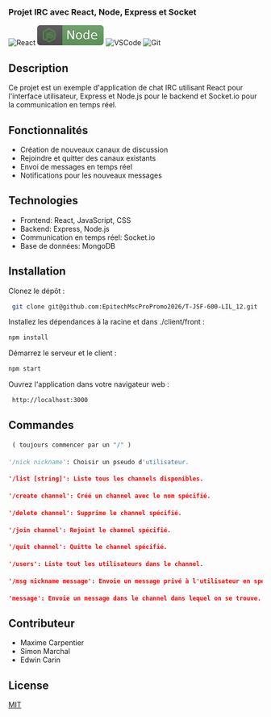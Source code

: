### Projet IRC avec React, Node, Express et Socket

![React](https://badges.aleen42.com/src/react.svg)
![Node](https://github.com/aleen42/badges/raw/docs/src/node.svg)
![VSCode](https://badges.aleen42.com/src/visual_studio_code.svg)
![Git](https://badges.aleen42.com/src/github.svg)

## Description 
Ce projet est un exemple d'application de chat IRC utilisant React pour l'interface utilisateur, Express et Node.js pour le backend et Socket.io pour la communication en temps réel.

## Fonctionnalités

- Création de nouveaux canaux de discussion
- Rejoindre et quitter des canaux existants
- Envoi de messages en temps réel
- Notifications pour les nouveaux messages

## Technologies

- Frontend: React, JavaScript, CSS
- Backend: Express, Node.js
- Communication en temps réel: Socket.io
- Base de données: MongoDB 

## Installation


Clonez le dépôt :
``` bash 
 git clone git@github.com:EpitechMscProPromo2026/T-JSF-600-LIL_12.git
````
Installez les dépendances à la racine et dans ./client/front : 
```python 
npm install
```

Démarrez le serveur et le client : 
``` bash 
npm start
```
Ouvrez l'application dans votre navigateur web :

```bash
 http://localhost:3000
```

## Commandes

```python
 ( toujours commencer par un "/" )

'/nick nickname': Choisir un pseudo d'utilisateur.

'/list [string]': Liste tous les channels disponibles.

'/create channel': Créé un channel avec le nom spécifié.

'/delete channel': Supprime le channel spécifié.

'/join channel': Rejoint le channel spécifié.

'/quit channel': Quitte le channel spécifié.

'/users': Liste tout les utilisateurs dans le channel.

'/msg nickname message': Envoie un message privé à l'utilisateur en spécifiant le destinataire et le message.

'message': Envoie un message dans le channel dans lequel on se trouve.
```
## Contributeur 
- Maxime Carpentier
- Simon Marchal
- Edwin Carin

## License

[MIT](https://choosealicense.com/licenses/mit/)
